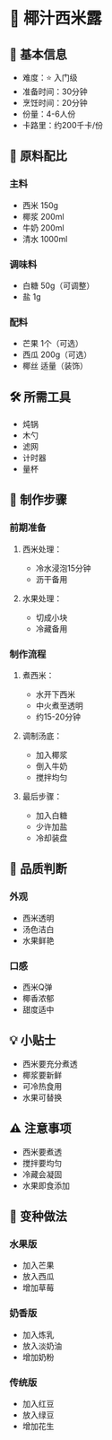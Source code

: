 # 🥥 椰汁西米露

## 📝 基本信息
- 难度：⭐ 入门级
- 准备时间：30分钟
- 烹饪时间：20分钟
- 份量：4-6人份
- 卡路里：约200千卡/份

## 🧂 原料配比
### 主料
- 西米 150g
- 椰浆 200ml
- 牛奶 200ml
- 清水 1000ml

### 调味料
- 白糖 50g（可调整）
- 盐 1g

### 配料
- 芒果 1个（可选）
- 西瓜 200g（可选）
- 椰丝 适量（装饰）

## 🛠️ 所需工具
- 炖锅
- 木勺
- 滤网
- 计时器
- 量杯

## 📝 制作步骤

### 前期准备
1. 西米处理：
   - 冷水浸泡15分钟
   - 沥干备用

2. 水果处理：
   - 切成小块
   - 冷藏备用

### 制作流程
1. 煮西米：
   - 水开下西米
   - 中火煮至透明
   - 约15-20分钟

2. 调制汤底：
   - 加入椰浆
   - 倒入牛奶
   - 搅拌均匀

3. 最后步骤：
   - 加入白糖
   - 少许加盐
   - 冷却装盘

## 🎯 品质判断

### 外观
- 西米透明
- 汤色洁白
- 水果鲜艳

### 口感
- 西米Q弹
- 椰香浓郁
- 甜度适中

## 💡 小贴士
- 西米要充分煮透
- 椰浆要新鲜
- 可冷热食用
- 水果可替换

## ⚠️ 注意事项
- 西米要煮透
- 搅拌要均匀
- 冷藏会凝固
- 水果即食添加

## 🔄 变种做法

### 水果版
- 加入芒果
- 放入西瓜
- 增加草莓

### 奶香版
- 加入炼乳
- 放入淡奶油
- 增加奶粉

### 传统版
- 加入红豆
- 放入绿豆
- 增加花生